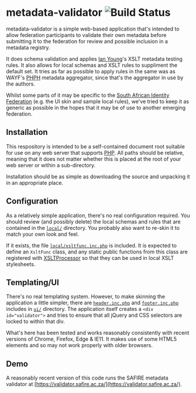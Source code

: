 metadata-validator ![Build Status](https://github.com/tenet-ac-za/metadata-validator/workflows/CI/badge.svg?branch=master)
==================

metadata-validator is a simple web-based application that's intended
to allow federation participants to validate their own metadata before
submitting it to the federation for review and possible inclusion in a
metadata registry.

It does schema validation and applies [Ian
Young](https://wiki.shibboleth.net/confluence/spaces/viewspace.action?key=~ian@iay.org.uk)'s
XSLT metadata testing rules. It also allows for local schemas and XSLT
rules to suppliment the default set. It tries as far as possible to apply
rules in the same was as WAYF's [PHPH](https://github.com/wayf-dk/phph)
metadata aggregator, since that's the aggregator in use by the authors.

Whilst some parts of it may be specific to the [South African Identity
Federation](https://safire.ac.za/) (e.g. the UI skin and sample local
rules), we've tried to keep it as generic as possible in the hopes that
it may be of use to another emerging federation.

Installation
------------

This respository is intended to be a self-contained document root suitable
for use on any web server that supports [PHP](http://php.net). All
paths should be relative, meaning that it does not matter whether this
is placed at the root of your web server or within a sub-directory.

Installation should be as simple as downloading the source and unpacking
it in an appropriate place.

Configuration
-------------

As a relatively simple application, there's no real configuration
required.  You should review (and possibly delete) the local schemas
and rules that are contained in the [`local/`](local/) directory. You
probably also want to re-skin it to match your own look and feel.

If it exists, the file [`local/xsltfunc.inc.php`](local/xsltfunc.inc.php)
is included. It is expected to define an `XsltFunc` class, and
any static public functions from this class are registered with
[XSLTProcessor](http://php.net/manual/en/xsltprocessor.registerphpfunctions.php)
so that they can be used in local XSLT stylesheets.

Templating/UI
-------------

There's no real templating system. However, to
make skinning the application a little simpler,
there are [`header.inc.php`](ui/header.inc.php) and
[`footer.inc.php`](ui/footer.inc.php) includes in [`ui/`](ui/) directory.
The application itself creates a `<div id="validator">` and tries to
ensure that all jQuery and CSS selectors are locked to within that div.

What's here has been tested and works reasonably consistently with recent
versions of Chrome, Firefox, Edge & IE11. It makes use of some HTML5
elements and so may not work properly with older browsers.

Demo
----

A reasonably recent version of this code runs the SAFIRE metadata validator
at [https://validator.safire.ac.za/](https://validator.safire.ac.za/).

